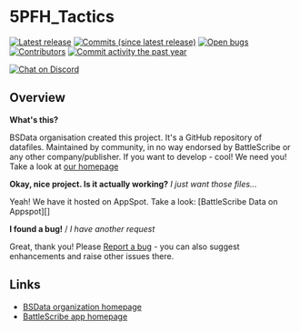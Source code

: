 5PFH_Tactics
==================

[![Latest release](https://img.shields.io/github/release/BSData/5PFH_Tactics.svg?style=flat-square)](https://github.com/BSData/5PFH_Tactics/releases/latest)
[![Commits (since latest release)](https://img.shields.io/github/commits-since/BSData/5PFH_Tactics/latest.svg?style=flat-square)](https://github.com/BSData/5PFH_Tactics/releases)
[![Open bugs](https://img.shields.io/github/issues/BSData/5PFH_Tactics/bug.svg?style=flat-square&label=bugs)](https://github.com/BSData/5PFH_Tactics/issues?q=is%3Aissue+is%3Aopen+label%3Abug)
[![Contributors](https://img.shields.io/github/contributors/BSData/5PFH_Tactics.svg?style=flat-square)](https://github.com/BSData/5PFH_Tactics/graphs/contributors)
[![Commit activity the past year](https://img.shields.io/github/commit-activity/y/BSData/5PFH_Tactics.svg?style=flat-square)](https://github.com/BSData/5PFH_Tactics/pulse/monthly)

[![Chat on Discord](https://img.shields.io/discord/558412685981777922.svg?logo=discord&style=popout-square)](https://www.bsdata.net/discord)

## Overview ##

__What's this?__

BSData organisation created this project. It's a GitHub repository of datafiles.
Maintained by community, in no way endorsed by BattleScribe or any other company/publisher. If you want
to develop - cool! We need you! Take a look at [our homepage][BSData.net]

__Okay, nice project. Is it actually working?__ _I just want those files..._

Yeah! We have it hosted on AppSpot. Take a look: [BattleScribe Data on Appspot][]

__I found a bug!__ / *I have another request*

Great, thank you! Please [Report a bug][bug report] - you can also suggest enhancements and raise other issues there.

## Links ##

* [BSData organization homepage][BSData.net]
* [BattleScribe app homepage](https://www.battlescribe.net/)

[BSData.net]: https://www.bsdata.net/
[bug report]: https://github.com/BSData/5PFH_Tactics/issues/new/choose
